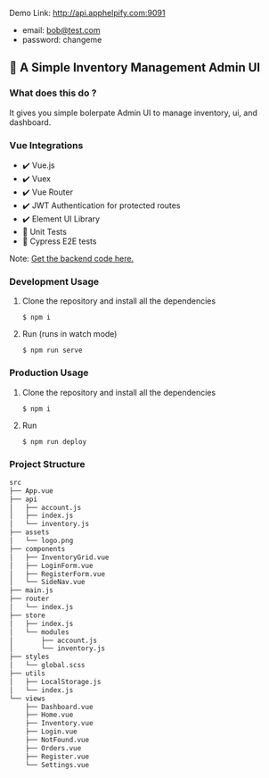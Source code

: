 
Demo Link: http://api.apphelpify.com:9091

- email: bob@test.com
- password: changeme

## :ledger: A Simple Inventory Management Admin UI

### What does this do ?

It gives you simple bolerpate Admin UI to manage inventory, ui, and dashboard.

### Vue Integrations
  - :heavy_check_mark: Vue.js
  - :heavy_check_mark: Vuex
  - :heavy_check_mark: Vue Router
  - :heavy_check_mark: JWT Authentication for protected routes
  - :heavy_check_mark: Element UI Library
  - :construction: Unit Tests
  - :construction: Cypress E2E tests

Note: [Get the backend code here.](https://github.com/manju4ever/inventory-service)

### Development Usage
1. Clone the repository and install all the dependencies

    `$ npm i`

2. Run (runs in watch mode)

    `$ npm run serve`


### Production Usage
1. Clone the repository and install all the dependencies

    `$ npm i`
    
 2. Run 
 
    `$ npm run deploy`
  
 ### Project Structure
 
```bash
src
├── App.vue
├── api
│   ├── account.js
│   ├── index.js
│   └── inventory.js
├── assets
│   └── logo.png
├── components
│   ├── InventoryGrid.vue
│   ├── LoginForm.vue
│   ├── RegisterForm.vue
│   └── SideNav.vue
├── main.js
├── router
│   └── index.js
├── store
│   ├── index.js
│   └── modules
│       ├── account.js
│       └── inventory.js
├── styles
│   └── global.scss
├── utils
│   ├── LocalStorage.js
│   └── index.js
└── views
    ├── Dashboard.vue
    ├── Home.vue
    ├── Inventory.vue
    ├── Login.vue
    ├── NotFound.vue
    ├── Orders.vue
    ├── Register.vue
    └── Settings.vue
```
